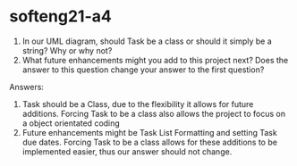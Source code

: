 # softeng21-a4

1. In our UML diagram, should Task be a class or should it simply be a string?  Why or why not?
2. What future enhancements might you add to this project next?  Does the answer to this question change your answer to the first question?

Answers:
  1. Task should be a Class, due to the flexibility it allows for future additions. Forcing Task to be a class also allows the project to focus on a object orientated coding
  2. Future enhancements might be Task List Formatting and setting Task due dates. Forcing Task to be a class allows for these additions to be implemented easier, thus our answer should not change. 
